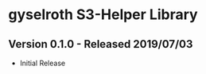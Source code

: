 gyselroth S3-Helper Library
===========================

Version 0.1.0 - Released 2019/07/03 
-----------------------------------

* Initial Release
